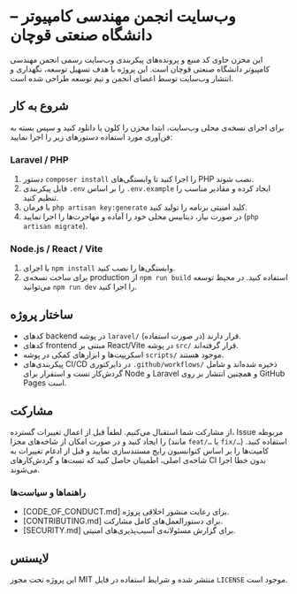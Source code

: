 # وب‌سایت انجمن مهندسی کامپیوتر – دانشگاه صنعتی قوچان

این مخزن حاوی کد منبع و پرونده‌های پیکربندی وب‌سایت رسمی انجمن مهندسی کامپیوتر دانشگاه صنعتی قوچان است. این پروژه با هدف تسهیل توسعه، نگهداری و انتشار وب‌سایت توسط اعضای انجمن و تیم توسعه طراحی شده است.

## شروع به کار

برای اجرای نسخه‌ی محلی وب‌سایت، ابتدا مخزن را کلون یا دانلود کنید و سپس بسته به فن‌آوری مورد استفاده دستورهای زیر را اجرا نمایید:

### Laravel / PHP
1. دستور `composer install` را اجرا کنید تا وابستگی‌های PHP نصب شوند.
2. فایل پیکربندی `.env` را بر اساس `.env.example` ایجاد کرده و مقادیر مناسب را تنظیم کنید.
3. با فرمان `php artisan key:generate` کلید امنیتی برنامه را تولید کنید.
4. در صورت نیاز، دیتابیس محلی خود را آماده و مهاجرت‌ها را اجرا نمایید (`php artisan migrate`).

### Node.js / React / Vite
1. با اجرای `npm install` وابستگی‌ها را نصب کنید.
2. برای ساخت نسخه‌ی production از `npm run build` استفاده کنید. در محیط توسعه می‌توانید `npm run dev` را اجرا کنید.

## ساختار پروژه

- کدهای backend در پوشه `laravel/` (در صورت استفاده) قرار دارند.
- کدهای frontend مبتنی بر React/Vite در پوشه `src/` قرار گرفته‌اند.
- اسکریپت‌ها و ابزارهای کمکی در پوشه `scripts/` موجود هستند.
- پیکربندی‌های CI/CD در دایرکتوری `.github/workflows/` ذخیره شده‌اند و شامل گردش‌کار تست و استقرار برای Node و Laravel و همچنین انتشار بر روی GitHub Pages است.

## مشارکت

از مشارکت شما استقبال می‌کنیم. لطفاً قبل از اعمال تغییرات گسترده، Issue مربوطه را ایجاد کنید و در صورت امکان از شاخه‌های مجزا (مانند `feat/…` یا `fix/…`) استفاده کنید. کامیت‌ها را بر اساس کنوانسیون رایج مستندسازی نمایید و قبل از ادغام تغییرات به شاخه‌ی اصلی، اطمینان حاصل کنید که تست‌ها و گردش‌کارهای CI بدون خطا اجرا می‌شوند.

### راهنماها و سیاست‌ها
- [CODE_OF_CONDUCT.md] برای رعایت منشور اخلاقی پروژه.
- [CONTRIBUTING.md] برای دستورالعمل‌های کامل مشارکت.
- [SECURITY.md] برای گزارش مسئولانه‌ی آسیب‌پذیری‌های امنیتی.

## لایسنس

این پروژه تحت مجوز MIT منتشر شده و شرایط استفاده در فایل `LICENSE` موجود است.
